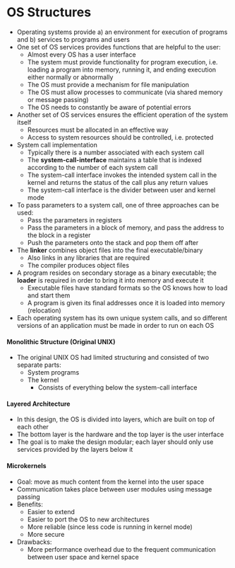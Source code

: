 # OS Structures

* Operating systems provide a) an environment for execution of programs and b) services to programs and users
* One set of OS services provides functions that are helpful to the user:
  * Almost every OS has a user interface
  * The system must provide functionality for program execution, i.e. loading a program into memory, running it, and ending execution either normally or abnormally
  * The OS must provide a mechanism for file manipulation
  * The OS must allow processes to communicate (via shared memory or message passing)
  * The OS needs to constantly be aware of potential errors
* Another set of OS services ensures the efficient operation of the system itself
  * Resources must be allocated in an effective way
  * Access to system resources should be controlled, i.e. protected
* System call implementation
  * Typically there is a number associated with each system call
  * The **system-call-interface** maintains a table that is indexed according to the number of each system call
  * The system-call interface invokes the intended system call in the kernel and returns the status of the call plus any return values
  * The system-call interface is the divider between user and kernel mode
* To pass parameters to a system call, one of three approaches can be used:
  * Pass the parameters in registers
  * Pass the parameters in a block of memory, and pass the address to the block in a register
  * Push the parameters onto the stack and pop them off after
* The **linker** combines object files into the final executable/binary
  * Also links in any libraries that are required
  * The compiler produces object files
* A program resides on secondary storage as a binary executable; the **loader** is required in order to bring it into memory and execute it
  * Executable files have standard formats so the OS knows how to load and start them
  * A program is given its final addresses once it is loaded into memory (relocation)
* Each operating system has its own unique system calls, and so different versions of an application must be made in order to run on each OS

#### Monolithic Structure (Original UNIX)

* The original UNIX OS had limited structuring and consisted of two separate parts:
  * System programs
  * The kernel
    * Consists of everything below the system-call interface

#### Layered Architecture

* In this design, the OS is divided into layers, which are built on top of each other
* The bottom layer is the hardware and the top layer is the user interface
* The goal is to make the design modular; each layer should only use services provided by the layers below it

#### Microkernels

* Goal: move as much content from the kernel into the user space
* Communication takes place between user modules using message passing
* Benefits:
  * Easier to extend
  * Easier to port the OS to new architectures
  * More reliable (since less code is running in kernel mode)
  * More secure
* Drawbacks:
  * More performance overhead due to the frequent communication between user space and kernel space
